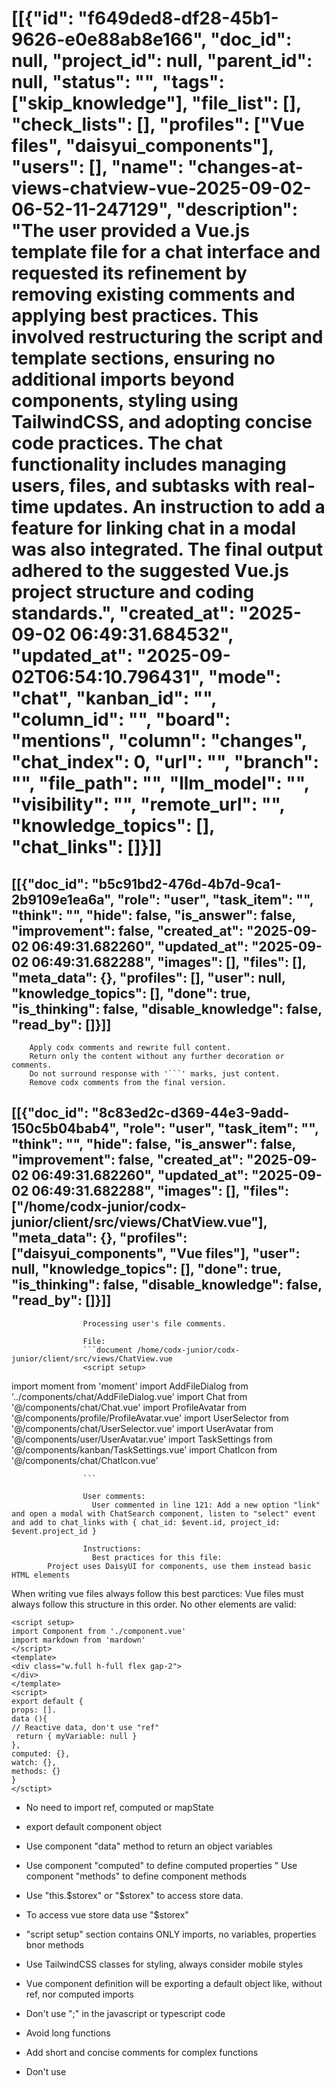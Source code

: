 # [[{"id": "f649ded8-df28-45b1-9626-e0e88ab8e166", "doc_id": null, "project_id": null, "parent_id": null, "status": "", "tags": ["skip_knowledge"], "file_list": [], "check_lists": [], "profiles": ["Vue files", "daisyui_components"], "users": [], "name": "changes-at-views-chatview-vue-2025-09-02-06-52-11-247129", "description": "The user provided a Vue.js template file for a chat interface and requested its refinement by removing existing comments and applying best practices. This involved restructuring the script and template sections, ensuring no additional imports beyond components, styling using TailwindCSS, and adopting concise code practices. The chat functionality includes managing users, files, and subtasks with real-time updates. An instruction to add a feature for linking chat in a modal was also integrated. The final output adhered to the suggested Vue.js project structure and coding standards.", "created_at": "2025-09-02 06:49:31.684532", "updated_at": "2025-09-02T06:54:10.796431", "mode": "chat", "kanban_id": "", "column_id": "", "board": "mentions", "column": "changes", "chat_index": 0, "url": "", "branch": "", "file_path": "", "llm_model": "", "visibility": "", "remote_url": "", "knowledge_topics": [], "chat_links": []}]]
## [[{"doc_id": "b5c91bd2-476d-4b7d-9ca1-2b9109e1ea6a", "role": "user", "task_item": "", "think": "", "hide": false, "is_answer": false, "improvement": false, "created_at": "2025-09-02 06:49:31.682260", "updated_at": "2025-09-02 06:49:31.682288", "images": [], "files": [], "meta_data": {}, "profiles": [], "user": null, "knowledge_topics": [], "done": true, "is_thinking": false, "disable_knowledge": false, "read_by": []}]]

        Apply codx comments and rewrite full content.
        Return only the content without any further decoration or comments.
        Do not surround response with '```' marks, just content.
        Remove codx comments from the final version.
        
## [[{"doc_id": "8c83ed2c-d369-44e3-9add-150c5b04bab4", "role": "user", "task_item": "", "think": "", "hide": false, "is_answer": false, "improvement": false, "created_at": "2025-09-02 06:49:31.682260", "updated_at": "2025-09-02 06:49:31.682288", "images": [], "files": ["/home/codx-junior/codx-junior/client/src/views/ChatView.vue"], "meta_data": {}, "profiles": ["daisyui_components", "Vue files"], "user": null, "knowledge_topics": [], "done": true, "is_thinking": false, "disable_knowledge": false, "read_by": []}]]

                    Processing user's file comments.
                  
                    File:
                    ```document /home/codx-junior/codx-junior/client/src/views/ChatView.vue
                    <script setup>
import moment from 'moment'
import AddFileDialog from '../components/chat/AddFileDialog.vue'
import Chat from '@/components/chat/Chat.vue'
import ProfileAvatar from '@/components/profile/ProfileAvatar.vue'
import UserSelector from '@/components/chat/UserSelector.vue'
import UserAvatar from '@/components/user/UserAvatar.vue'
import TaskSettings from '@/components/kanban/TaskSettings.vue'
import ChatIcon from '@/components/chat/ChatIcon.vue'
</script>

<template>
  <div class="flex flex-col h-full pb-2 px-2" v-if="chat">
    <div class="grow flex gap-2 h-full justify-between">
      <div class="grow flex flex-col gap-2 w-full">
        <div class="flex gap-2 items-center" v-if="!chatMode">
          <div class="flex items-start gap-2 w-full">
            <div class="flex gap-2 items-start">
              <input v-if="editName" type="text" class="input input input-bordered" @keydown.enter.stop="saveChat" @keydown.esc="editName = false" v-model="chat.name" />
              <div class="font-bold flex flex-col -space-y-2" v-else>
                <div class="flex gap-2 mb-2">
                  <div class="my-2 hover:underline click font-bold text-primary" @click="naviageToParent()">
                    <i class="fa-solid fa-caret-left"></i> {{ kanban?.title }}
                  </div>
                  <div class="my-2 hover:underline click font-bold text-secondary" @click="naviageToParent(parentChat)" v-if="parentChat">
                    <i class="fa-brands fa-trello"></i>
                    {{ parentChat.name }}
                  </div>
                </div>
                <div class="flex gap-2">
                  <div class="flex gap-1">
                    <div class="avatar" :title="taskProject.project_name"
                      v-if="taskProject.project_id !== $project.project_id">
                      <div class="w-7 h-7 rounded-full">
                        <img :src="taskProject.project_icon"/>
                      </div>
                    </div>
                    <UserAvatar :width="7" :user="user" v-for="user in chatUsers" :key="user.username">
                      <li @click="removeUser(user)" ><a>Remove</a></li>
                    </UserAvatar>  
                    <ProfileAvatar :profile="chatProfiles[0]"
                      :project="taskProject"
                      width="7"
                      v-if="chatProfiles.length">
                        <div class="flex justify-end gap-2">
                          <div class="badge badge-xs badge-warning click" @click="removeProfile(chatProfiles[0])">
                            change
                          </div>
                        </div>
                    </ProfileAvatar>

                    <UserSelector 
                      class="dropdown-bottom"
                      :allUsers="true"
                      @user-changed="onAddProfile($event)"
                    />
                
                  </div>

                  <div class="click text-xs md:text-xl flex flex-col" @click="editName = true">
                    <div>
                       {{ chat.name }} 
                      <span class="text-xs hover:underline text-info" 
                        @click.stop="showDescription = !showDescription"
                        v-if="chat.description">more
                      </span>
                      <span class="badge badge-md badge-outline" v-if="showTaskProjectName">
                        <img :src="taskProject.project_icon" class="w-3 rounded-full mr-1" />
                        {{ taskProject.project_name }}
                      </span>
                    </div>
                    <div class="text-xs" v-if="showDescription">
                      {{ chat.description }}
                    </div>
                  </div>
                </div>
              </div>
            </div>
            <div class="grow"></div>
            <div class="flex flex-col gap-2">
              <div class="flex gap-1 items-center">
                <div class="flex gap-2 p-1 items-center -top-1" v-if="toggleChatOptions">
                  <button class="btn" v-if="hiddenCount" @click="showHidden = !showHidden">
                    <div class="flex items-center gap-2 tooltip"
                      data-tip="Archived messages" 
                      :class="showHidden ? 'text-warning':''">
                      ({{ hiddenCount }}/{{ messageCount }})
                      <i class="fa-solid fa-box-archive"></i>
                    </div>
                  </button>
                  <div class="dropdown dropdown-end">
                    <div tabindex="0" role="button" class="btn m-1">
                      <ChatIcon :mode="chat.mode" />
                    </div>
                    <ul tabindex="0" class="dropdown-content menu bg-base-100 rounded-box z-[1] w-52 p-2 shadow">
                      <li @click="setChatMode('chat')">
                        <a><ChatIcon mode="chat" /> Conversation</a>
                      </li>
                      <li @click="setChatMode('task')">
                        <a><ChatIcon mode="task" /> Canvan</a>
                      </li>
                      <li @click="setChatMode('topic')">
                        <a><ChatIcon mode="topic" /> Discussion</a>
                      </li>
                    </ul>
                  </div>
                  <div class="grow"></div>
                  <div class="dropdown dropdown-end dropdown-bottom">
                    <div tabindex="0" class="btn btn-sm flex items-center indicator">
                      <i class="fa-solid fa-bars"></i>
                    </div>
                    <ul tabindex="0" class="dropdown-content menu bg-base-300 rounded-box z-[1] p-2 w-96 shadow">
                      <li @click="newSubChat()">
                        <a><i class="fa-solid fa-plus"></i> New sub task</a>
                      </li>
                      <li @click="createSubTasks()">
                        <a><i class="fa-solid fa-wand-magic-sparkles"></i> Create sub tasks</a>
                      </li>
                      <li @click="onExport">
                        <a><i class="fa-solid fa-copy"></i> Export</a>
                      </li>
                      @codx-ok, please-wait...: Add a new option "link" and open a modal with ChatSearch component, listen to "select" event and add to chat_links with { chat_id: $event.id, project_id: $event.project_id }
                      <li @click="saveChat">
                        <a><i class="fa-solid fa-floppy-disk"></i> Save</a>
                      </li>
                      <div class="divider" v-if="childrenChats.length"></div>
                      <li @click="showTaskSettings = true">
                        <a><i class="fa-solid fa-gear"></i> Settings</a>
                      </li>
                    </ul>
                  </div>
                </div>
                <div class="md:hidden btn btn-sm" @click="toggleChatOptions = !toggleChatOptions">
                  <i class="fa-solid fa-bars"></i>
                </div>
              </div>
              <div class="flex justify-end items-center">
              </div>
            </div>
          </div>
        </div>
        <div class="flex justify-between">
          <div class="flex gap-2 items-center">
            <div class="text-xs">{{ formattedChatUpdatedDate }}</div>
            <div class="badge badge-sm badge-info flex gap-2" v-for="tag in chat.tags" :key="tag">
              {{ tag }}
              <button class="btn btn-ghost" @click="removeTag(tag)">
                x
              </button>
            </div>
            <button class="btn" @click="newTag = ''">
              + tag
            </button>
          </div>
          <div class="flex gap-1 justify-end items-center">
            <div class="badge badge-sm badge-warning badge-outline p-3 gap-2" v-if="taskAIModel">
              <i class="fa-solid fa-brain"></i> {{ taskAIModel.name }}
            </div>
          </div>
        </div>
        <div class="w-full" v-if="chatFiles.length">
          <div class="my-2 text-xs">
            <span>
              <i class="fa-solid fa-paperclip"></i>
            </span>
            <a v-for="file in chatFiles" :key="file" :data-tip="file" class="group text-nowrap ml-2 hover:underline hover:bg-base-300 click text-accent" @click="$ui.openFile(file)">
              <span :title="file" >{{ file.split('/').reverse()[0] }}</span>
              <span class="ml-2 click" @click.stop="onRemoveFile(file)">
                <i class="fa-regular fa-circle-xmark"></i>
              </span>
            </a>
          </div>
        </div>
        <Chat :chatId="chat.id"
          :showHidden="showHidden"
          :childrenChats="childrenChats"
          @refresh-chat="loadChat(chat)"
          @add-file="onAddFile"
          @remove-file="onRemoveFile" 
          @delete-message="onRemoveMessage"
          @delete="confirmDelete = true"
          @save="saveChat" 
          v-if="chat"/>
        <modal v-if="confirmDelete">
          <div class="">
            <h3 class="font-bold text-lg">Confirm Delete</h3>
            <p class="text-error font-bold">Are you sure you want to delete this chat?</p>
            <div class="text-xl p-1">{{ chat.name }}</div>
            <div class="modal-action">
              <button class="btn btn-error" @click="confirmDeleteChat">Delete</button>
              <button class="btn" @click="resetConfirmDelete">Cancel</button>
            </div>
          </div>
        </modal>
        <modal class="modal modal-open" role="dialog" v-if="showFile || addFile !== null">
          <div class="modal-box flex flex-col gap-4 p-4">
            <h3 class="font-bold text-lg" v-if="showFile">
              This file belongs to the task context:
              <div class="font-thin">{{ showFile }}</div>
            </h3>
            <div v-else>
              <input type="text" class="input input-bordered w-full" v-model="addFile" placeholder="Add file to context, full path" />
            </div>
            <div class="flex gap-2 justify-center">
              <button class="btn btn-error" @click="removeFileFromContext" v-if="showFile">
                Remove
              </button>
              <button class="btn btn-primary" @click="addFileToContext" v-else>
                Add
              </button>
              <button class="btn" @click="addFile = showFile = null">
                Close
              </button>
            </div>
          </div>
        </modal>
        <modal v-if="newTag !== null">
          <div class="flex flex-col gap-2">
            <div class="text-xl">New tag</div>
            <select class="select select-sm select-bordered" @change="newTag = $event.target.value">
              <option value="" selected>New</option>
              <option v-for="t in $projects.allTags" :key="t" :value="t">{{t}}</option>
            </select>
            <input type="text" class="input input-sm input-bordered" v-model="newTag" />
            <div class="flex gap-2 justify-end">
              <button class="btn btn-error" @click="newTag = null">
                Cancel
              </button>
              <button class="btn" @click="addNewTag" :disabled="newTag.length === 0">
                Add
              </button>
            </div>
          </div>
        </modal>
        <modal v-if="showSubtaskModal">
          <div class="flex flex-col gap-4 p-4">
            <h3 class="font-bold text-lg">Create New Subtask</h3>
            <input v-model="subtaskName" type="text" class="input input-bordered" placeholder="Subtask Name" />
            <textarea v-model="subtaskDescription" class="textarea textarea-bordered" placeholder="Short Description (optional)" rows="3"></textarea>
            <select class="select" v-model="subtaskProject">
              <option v-for="project in taskProjects" :key="project.project_name"
                :value="project.project_id"
              >
              {{ project.project_name }}
              </option>
            </select>
            
            <div class="flex gap-2 justify-end">
              <button class="btn btn-error" @click="cancelSubtask">Cancel</button>
              <button class="btn btn-primary" @click="createSubtask">Create</button>
            </div>
          </div>
        </modal>
        <modal v-if="showSubtasksModal">
          <div class="flex flex-col gap-4 p-4">
            <h3 class="font-bold text-2xl">Split into tasks</h3>
            <div class="tex-xl">Instructions:</div>
            <textarea v-model="createTasksInstructions" class="textarea textarea-bordered" placeholder="Short Description (optional)" rows="3"></textarea>
            <div class="flex gap-2 justify-end">
              <button class="btn btn-error" @click="showSubtasksModal = false">Cancel</button>
              <button class="btn btn-primary" @click="createSubTasks">Create</button>
            </div>
          </div>
        </modal>
        <modal v-if="showTaskSettings">
          <TaskSettings :taskData="chat" @close="showTaskSettings = false" />
        </modal>
      </div>
      <add-file-dialog v-if="addNewFile" @open="onAddFile" @close="addNewFile = false" />
    </div>
  </div>
</template>

<script>
export default {
  props: ['chatMode', 'chat', 'kanban'],
  data() {
    return {
      showFile: null,
      addFile: null,
      showChatsTree: false,
      editName: false,
      addNewFile: null,
      showHidden: false,
      confirmDelete: false,
      newTag: null,
      toggleChatOptions: false,
      showSubtaskModal: false,
      showSubtasksModal: false,
      showTaskSettings: false,
      subtaskName: '',
      subtaskDescription: '',
      subtaskProject: null,
      showAddProfile: false,
      createTasksInstructions: '',
      chatProfiles: [],
      showDescription: false,
      projectContext: null
    }
  },
  created() {
    this.setProjectContext()
  },
  async mounted () {
    this.toggleChatOptions = !this.$ui.isMobile
    this.chatProfiles = await this.$storex.api.project(this.taskProject)
                                .then(p => p.profiles.list())
                                .then(profiles => profiles.filter(p => this.chat.profiles.includes(p.name)))
  },
  computed: {
    taskAIModel() {
      return this.aiModels.find(m => m.name === this.chat.llm_model)
    },
    aiModels() {
      return this.$projects.ai.models
    },
    showTaskProjectName() {
      return this.taskProject && this.taskProject.project_id != this.$project.project_id 
    },
    taskProject() {
      return this.$projects.allProjects.find(p => p.project_id === this.chat.project_id) ||
                this.$project
    },
    chatUsers() {
      return this.$storex.api.userNetwork.filter(({ username }) => this.chat.users?.includes(username))
    },
    chatModes () {
      return this.$projects.chatModes
    },
    subProjects () {
      return [
        this.$project,
        ...this.$projects.childProjects || [],
        ...this.$projects.projectDependencies || []
      ]
    },
    hiddenCount() {
      return this.chat.messages?.filter(m => m.hide).length
    },
    messageCount() {
      return this.chat.messages?.length
    },
    messages() {
      return this.chat.messages.filter(m => !m.hide || this.showHidden)
    },
    formattedChatUpdatedDate() {
      const updatedAt = this.chat.updated_at
      return moment(updatedAt).isAfter(moment().subtract(7, 'days'))
        ? moment(updatedAt).fromNow()
        : moment(updatedAt).format('YYYY-MM-DD')
    },
    chats() {
      return this.$projects.allChats
    },
    childrenChats() {
      return this.$storex.projects.allChats.filter(c => c.parent_id === this.chat.id)
        .sort((a, b) => (a.updated_at || a.created_at) > (b.updated_at || b.created_at) ? -1 : 1)
    },
    chatProject() {
      return this.subProjects.find(p => p.project_id === this.chat.project_id) ||
              this.$project
    },
    parentChat () {
      return this.$projects.allChats.find(c => c.id === this.chat?.parent_id)
    },
    chatFiles() {
      return [...this.chat.file_list||[], ...this.parentChat?.file_list||[]]
    },
    taskProjects() {
      return [this.$project, ...this.$projects.childProjects]
    }
  },
  methods: {
    async setProjectContext() {
      this.projectContext = await this.$service.project.loadProjectContext(this.$project)
    },
    async saveChat() {
      this.editName = false
      await this.$projects.saveChat(this.chat)
    },
    async confirmDeleteChat() {
      this.confirmDelete = false
      const parent_id = this.chat.parent_id
      await this.$projects.deleteChat(this.chat)
      const parentChat = this.parentChat
      if (parentChat) {
        this.$projects.setActiveChat(parentChat)
      } else {
        this.navigateToChats()
      }
    },
    resetConfirmDelete() {
      this.confirmDelete = false
    },
    async loadChat(chat) {
      await this.$projects.setActiveChat(chat)
      this.showChatsTree = false
    },
    async removeFileFromContext() {
      this.chat.profiles = this.chat.profiles?.filter(f => f !== this.showFile)
      this.onRemoveFile(this.showFile)
      await this.loadChat(this.chat)
      this.showFile = null
    },
    async addFileToContext() {
      this.onAddFile(this.addFile)
      await this.saveChat()
      await this.loadChat(this.chat)
      this.showFile = null
      this.addFile = null
    },
    async onAddFile(file) {
      if (this.chat.file_list?.includes(file)) {
        return
      }
      this.chat.file_list = [...(this.chat.file_list || []), file]
      this.addNewFile = null
      await this.saveChat()
    },
    async onRemoveFile(file) {
      this.chat.file_list = (this.chat.file_list || []).filter(f => f !== file)
      this.addNewFile = null
      await this.saveChat()
    },
    async addProfile(profile) {
      if (!this.chat.profiles?.includes(profile)) {
        this.chat.profiles = [...this.chat.profiles || [], profile]
        await this.saveChat()
      }
      this.showAddProfile = false
    },
    async addUserToChat(user) {
      if (!this.chat.users?.includes(user.username)) {
        this.chat.users = [...this.chat.users || [], user.username]
        await this.saveChat()
      }
      this.showAddProfile = false
    },
    async removeUser(user) {
      if (this.chat.users?.includes(user.username)) {
        this.chat.users = this.chat.users.filter(u => u !== user.username)
        await this.saveChat()
      }
    },
    removeProfile(profile) {
      if (this.chat.profiles?.includes(profile.name)) {
        this.chat.profiles = this.chat.profiles.filter(p => p !== profile.name)
        this.saveChat()
      }
    },
    onRemoveMessage(message) {
      const ix = this.chat.messages.findIndex(m => m.doc_id === message.doc_id)
      if (this.chat.mode == 'task' && message.role === "assistant" && ix > 1) {
        this.chat.messages[ix - 1].hide = false
      }
      this.chat.messages = this.chat.messages.filter((_, i) => i !== ix)
      this.saveChat()
    },
    navigateToChats() {
      this.$emit('chats')
    },
    async newSubChat() {
      this.subtaskProject = this.$project.project_id
      this.showSubtaskModal = true
    },
    createSubtask() {
      if (this.subtaskName.trim()) {
        this.$emit('sub-task', {
          parent: this.chat,
          name: this.subtaskName,
          description: this.subtaskDescription,
          project_id: this.subtaskProject 
        })
        this.resetSubtaskModal()
      }
    },
    cancelSubtask() {
      this.resetSubtaskModal()
    },
    resetSubtaskModal() {
      this.showSubtaskModal = false
      this.subtaskName = ''
      this.subtaskDescription = ''
    },
    addNewTag() {
      this.chat.tags = [...new Set([...this.chat.tags || [], this.newTag])]
      this.newTag = null
      this.saveChat()
    },
    removeTag(tag) {
      this.chat.tags = this.chat.tags.filter(t => t !== tag)
      this.saveChat()
    },
    setChatMode(mode) {
      this.chat.mode = mode
      this.saveChat()
    },
    async createSubTasks() {
      if (this.showSubtasksModal) {
        this.$emit('sub-tasks', { chat: this.chat, instructions: this.createTasksInstructions })
        this.showSubtasksModal = false
      } else {
        this.showSubtasksModal = true
        this.createTasksInstructions = ""
      }
    },
    naviageToParent(parentChat) {
      if (parentChat) {
        this.$emit('chat', parentChat)
      } else {
        this.navigateToChats()
      }
    },
    onExport() {
      this.$ui.copyTextToClipboard(JSON.stringify(this.chat, null, 2))
    },
    async onAddProfile() {
      this.showAddProfile = true
    }
  }
}
</script>
                    ```

                    User comments:
                      User commented in line 121: Add a new option "link" and open a modal with ChatSearch component, listen to "select" event and add to chat_links with { chat_id: $event.id, project_id: $event.project_id }
                    
                    Instructions:
                      Best practices for this file:
            Project uses DaisyUI for components, use them instead basic HTML elements
When writing vue files always follow this best parctices:
Vue files must always follow this structure in this order.
No other elements are valid:
```example vue file
<script setup>
import Component from './component.vue'
import markdown from 'mardown'
</script>
<template>
<div class="w.full h-full flex gap-2">
</div>
</template>
<script>
export default {
props: [].
data (){
// Reactive data, don't use "ref"
 return { myVariable: null }
},
computed: {},
watch: {},
methods: {}
}
</sctipt>
```
* No need to import ref, computed or mapState 
* export default component object
* Use component "data" method to return an object variables
* Use component "computed" to define computed properties
" Use component "methods" to define component methods 
* Use "this.$storex" or "$storex" to access store data.
* To access vue store data use "$storex"
* "script setup" section contains ONLY imports, no variables, properties bnor methods
* Use TailwindCSS classes for styling, always consider mobile styles
* Vue component definition will be exporting a default object like, without ref, nor computed imports
* Don't use ";" in the javascript or typescript code
* Avoid long functions
* Add short and concise comments for complex functions
* Don't use <style> elements, use TailWindCSS classes
            
                      Apply all comments to the document and return a final version.
                      Pay attention to do not loose any detail or part of the document.
                      Return only the file content 
                    
## [[{"doc_id": "944512d1-5484-43dd-94dc-3f95db3e511c", "role": "assistant", "task_item": "", "think": null, "hide": false, "is_answer": false, "improvement": false, "created_at": "2025-09-02 06:49:31.682260", "updated_at": "2025-09-02 06:49:31.682288", "images": [], "files": [], "meta_data": {"time_taken": 115.52158713340759, "first_chunk_time_taken": 0.0004703998565673828, "model": "openai/gpt-4o"}, "profiles": ["daisyui_components", "Vue files"], "user": null, "knowledge_topics": [], "done": true, "is_thinking": null, "disable_knowledge": false, "read_by": []}]]
<script setup>
import moment from 'moment'
import AddFileDialog from '../components/chat/AddFileDialog.vue'
import Chat from '@/components/chat/Chat.vue'
import ProfileAvatar from '@/components/profile/ProfileAvatar.vue'
import UserSelector from '@/components/chat/UserSelector.vue'
import UserAvatar from '@/components/user/UserAvatar.vue'
import TaskSettings from '@/components/kanban/TaskSettings.vue'
import ChatIcon from '@/components/chat/ChatIcon.vue'
</script>

<template>
  <div class="flex flex-col h-full pb-2 px-2" v-if="chat">
    <div class="grow flex gap-2 h-full justify-between">
      <div class="grow flex flex-col gap-2 w-full">
        <div class="flex gap-2 items-center" v-if="!chatMode">
          <div class="flex items-start gap-2 w-full">
            <div class="flex gap-2 items-start">
              <input v-if="editName" type="text" class="input input-bordered" @keydown.enter.stop="saveChat" @keydown.esc="editName = false" v-model="chat.name" />
              <div class="font-bold flex flex-col -space-y-2" v-else>
                <div class="flex gap-2 mb-2">
                  <div class="my-2 hover:underline cursor-pointer font-bold text-primary" @click="navigateToParent()">
                    <i class="fa-solid fa-caret-left"></i> {{ kanban?.title }}
                  </div>
                  <div class="my-2 hover:underline cursor-pointer font-bold text-secondary" @click="navigateToParent(parentChat)" v-if="parentChat">
                    <i class="fa-brands fa-trello"></i>
                    {{ parentChat.name }}
                  </div>
                </div>
                <div class="flex gap-2">
                  <div class="flex gap-1">
                    <div class="avatar" :title="taskProject.project_name" v-if="taskProject.project_id !== $project.project_id">
                      <div class="w-7 h-7 rounded-full">
                        <img :src="taskProject.project_icon"/>
                      </div>
                    </div>
                    <UserAvatar :width="7" :user="user" v-for="user in chatUsers" :key="user.username">
                      <li @click="removeUser(user)"><a>Remove</a></li>
                    </UserAvatar>  
                    <ProfileAvatar :profile="chatProfiles[0]"
                      :project="taskProject"
                      width="7"
                      v-if="chatProfiles.length">
                        <div class="flex justify-end gap-2">
                          <div class="badge badge-xs badge-warning cursor-pointer" @click="removeProfile(chatProfiles[0])">
                            change
                          </div>
                        </div>
                    </ProfileAvatar>

                    <UserSelector 
                      class="dropdown-bottom"
                      :allUsers="true"
                      @user-changed="onAddProfile($event)"
                    />
                
                  </div>

                  <div class="cursor-pointer text-xs md:text-xl flex flex-col" @click="editName = true">
                    <div>
                       {{ chat.name }} 
                      <span class="text-xs hover:underline text-info" 
                        @click.stop="showDescription = !showDescription"
                        v-if="chat.description">more
                      </span>
                      <span class="badge badge-md badge-outline" v-if="showTaskProjectName">
                        <img :src="taskProject.project_icon" class="w-3 rounded-full mr-1" />
                        {{ taskProject.project_name }}
                      </span>
                    </div>
                    <div class="text-xs" v-if="showDescription">
                      {{ chat.description }}
                    </div>
                  </div>
                </div>
              </div>
            </div>
            <div class="grow"></div>
            <div class="flex flex-col gap-2">
              <div class="flex gap-1 items-center">
                <div class="flex gap-2 p-1 items-center -top-1" v-if="toggleChatOptions">
                  <button class="btn" v-if="hiddenCount" @click="showHidden = !showHidden">
                    <div class="flex items-center gap-2 tooltip"
                      data-tip="Archived messages" 
                      :class="showHidden ? 'text-warning':''">
                      ({{ hiddenCount }}/{{ messageCount }})
                      <i class="fa-solid fa-box-archive"></i>
                    </div>
                  </button>
                  <div class="dropdown dropdown-end">
                    <div tabindex="0" role="button" class="btn m-1">
                      <ChatIcon :mode="chat.mode" />
                    </div>
                    <ul tabindex="0" class="dropdown-content menu bg-base-100 rounded-box z-[1] w-52 p-2 shadow">
                      <li @click="setChatMode('chat')">
                        <a><ChatIcon mode="chat" /> Conversation</a>
                      </li>
                      <li @click="setChatMode('task')">
                        <a><ChatIcon mode="task" /> Canvan</a>
                      </li>
                      <li @click="setChatMode('topic')">
                        <a><ChatIcon mode="topic" /> Discussion</a>
                      </li>
                      <li @click="openChatSearchModal">
                        <a><i class="fa-solid fa-link"></i> Link</a>
                      </li>
                    </ul>
                  </div>
                  <div class="grow"></div>
                  <div class="dropdown dropdown-end dropdown-bottom">
                    <div tabindex="0" class="btn btn-sm flex items-center indicator">
                      <i class="fa-solid fa-bars"></i>
                    </div>
                    <ul tabindex="0" class="dropdown-content menu bg-base-300 rounded-box z-[1] p-2 w-96 shadow">
                      <li @click="newSubChat()">
                        <a><i class="fa-solid fa-plus"></i> New sub task</a>
                      </li>
                      <li @click="createSubTasks()">
                        <a><i class="fa-solid fa-wand-magic-sparkles"></i> Create sub tasks</a>
                      </li>
                      <li @click="onExport">
                        <a><i class="fa-solid fa-copy"></i> Export</a>
                      </li>
                      <li @click="saveChat">
                        <a><i class="fa-solid fa-floppy-disk"></i> Save</a>
                      </li>
                      <div class="divider" v-if="childrenChats.length"></div>
                      <li @click="showTaskSettings = true">
                        <a><i class="fa-solid fa-gear"></i> Settings</a>
                      </li>
                    </ul>
                  </div>
                </div>
                <div class="md:hidden btn btn-sm" @click="toggleChatOptions = !toggleChatOptions">
                  <i class="fa-solid fa-bars"></i>
                </div>
              </div>
              <div class="flex justify-end items-center">
              </div>
            </div>
          </div>
        </div>
        <div class="flex justify-between">
          <div class="flex gap-2 items-center">
            <div class="text-xs">{{ formattedChatUpdatedDate }}</div>
            <div class="badge badge-sm badge-info flex gap-2" v-for="tag in chat.tags" :key="tag">
              {{ tag }}
              <button class="btn btn-ghost" @click="removeTag(tag)">
                x
              </button>
            </div>
            <button class="btn" @click="newTag = ''">
              + tag
            </button>
          </div>
          <div class="flex gap-1 justify-end items-center">
            <div class="badge badge-sm badge-warning badge-outline p-3 gap-2" v-if="taskAIModel">
              <i class="fa-solid fa-brain"></i> {{ taskAIModel.name }}
            </div>
          </div>
        </div>
        <div class="w-full" v-if="chatFiles.length">
          <div class="my-2 text-xs">
            <span>
              <i class="fa-solid fa-paperclip"></i>
            </span>
            <a v-for="file in chatFiles" :key="file" :data-tip="file" class="group text-nowrap ml-2 hover:underline hover:bg-base-300 cursor-pointer text-accent" @click="$ui.openFile(file)">
              <span :title="file" >{{ file.split('/').reverse()[0] }}</span>
              <span class="ml-2 cursor-pointer" @click.stop="onRemoveFile(file)">
                <i class="fa-regular fa-circle-xmark"></i>
              </span>
            </a>
          </div>
        </div>
        <Chat :chatId="chat.id"
          :showHidden="showHidden"
          :childrenChats="childrenChats"
          @refresh-chat="loadChat(chat)"
          @add-file="onAddFile"
          @remove-file="onRemoveFile" 
          @delete-message="onRemoveMessage"
          @delete="confirmDelete = true"
          @save="saveChat" 
          v-if="chat"/>
        <modal v-if="confirmDelete">
          <div class="">
            <h3 class="font-bold text-lg">Confirm Delete</h3>
            <p class="text-error font-bold">Are you sure you want to delete this chat?</p>
            <div class="text-xl p-1">{{ chat.name }}</div>
            <div class="modal-action">
              <button class="btn btn-error" @click="confirmDeleteChat">Delete</button>
              <button class="btn" @click="resetConfirmDelete">Cancel</button>
            </div>
          </div>
        </modal>
        <modal class="modal modal-open" role="dialog" v-if="showFile || addFile !== null">
          <div class="modal-box flex flex-col gap-4 p-4">
            <h3 class="font-bold text-lg" v-if="showFile">
              This file belongs to the task context:
              <div class="font-thin">{{ showFile }}</div>
            </h3>
            <div v-else>
              <input type="text" class="input input-bordered w-full" v-model="addFile" placeholder="Add file to context, full path" />
            </div>
            <div class="flex gap-2 justify-center">
              <button class="btn btn-error" @click="removeFileFromContext" v-if="showFile">
                Remove
              </button>
              <button class="btn btn-primary" @click="addFileToContext" v-else>
                Add
              </button>
              <button class="btn" @click="addFile = showFile = null">
                Close
              </button>
            </div>
          </div>
        </modal>
        <modal v-if="newTag !== null">
          <div class="flex flex-col gap-2">
            <div class="text-xl">New tag</div>
            <select class="select select-sm select-bordered" @change="newTag = $event.target.value">
              <option value="" selected>New</option>
              <option v-for="t in $projects.allTags" :key="t" :value="t">{{t}}</option>
            </select>
            <input type="text" class="input input-sm input-bordered" v-model="newTag" />
            <div class="flex gap-2 justify-end">
              <button class="btn btn-error" @click="newTag = null">
                Cancel
              </button>
              <button class="btn" @click="addNewTag" :disabled="newTag.length === 0">
                Add
              </button>
            </div>
          </div>
        </modal>
        <modal v-if="showSubtaskModal">
          <div class="flex flex-col gap-4 p-4">
            <h3 class="font-bold text-lg">Create New Subtask</h3>
            <input v-model="subtaskName" type="text" class="input input-bordered" placeholder="Subtask Name" />
            <textarea v-model="subtaskDescription" class="textarea textarea-bordered" placeholder="Short Description (optional)" rows="3"></textarea>
            <select class="select" v-model="subtaskProject">
              <option v-for="project in taskProjects" :key="project.project_name" :value="project.project_id">
                {{ project.project_name }}
              </option>
            </select>
            <div class="flex gap-2 justify-end">
              <button class="btn btn-error" @click="cancelSubtask">Cancel</button>
              <button class="btn btn-primary" @click="createSubtask">Create</button>
            </div>
          </div>
        </modal>
        <modal v-if="showSubtasksModal">
          <div class="flex flex-col gap-4 p-4">
            <h3 class="font-bold text-2xl">Split into tasks</h3>
            <div class="tex-xl">Instructions:</div>
            <textarea v-model="createTasksInstructions" class="textarea textarea-bordered" placeholder="Short Description (optional)" rows="3"></textarea>
            <div class="flex gap-2 justify-end">
              <button class="btn btn-error" @click="showSubtasksModal = false">Cancel</button>
              <button class="btn btn-primary" @click="createSubTasks">Create</button>
            </div>
          </div>
        </modal>
        <modal v-if="showTaskSettings">
          <TaskSettings :taskData="chat" @close="showTaskSettings = false" />
        </modal>
      </div>
      <add-file-dialog v-if="addNewFile" @open="onAddFile" @close="addNewFile = false" />
    </div>
  </div>
</template>

<script>
export default {
  props: ['chatMode', 'chat', 'kanban'],
  data() {
    return {
      showFile: null,
      addFile: null,
      showChatsTree: false,
      editName: false,
      addNewFile: null,
      showHidden: false,
      confirmDelete: false,
      newTag: null,
      toggleChatOptions: false,
      showSubtaskModal: false,
      showSubtasksModal: false,
      showTaskSettings: false,
      subtaskName: '',
      subtaskDescription: '',
      subtaskProject: null,
      showAddProfile: false,
      createTasksInstructions: '',
      chatProfiles: [],
      showDescription: false,
      projectContext: null
    }
  },
  created() {
    this.setProjectContext()
  },
  async mounted() {
    this.toggleChatOptions = !this.$ui.isMobile
    this.chatProfiles = await this.$storex.api.project(this.taskProject)
      .then(p => p.profiles.list())
      .then(profiles => profiles.filter(p => this.chat.profiles.includes(p.name)))
  },
  computed: {
    taskAIModel() {
      return this.aiModels.find(m => m.name === this.chat.llm_model)
    },
    aiModels() {
      return this.$projects.ai.models
    },
    showTaskProjectName() {
      return this.taskProject && this.taskProject.project_id != this.$project.project_id 
    },
    taskProject() {
      return this.$projects.allProjects.find(p => p.project_id === this.chat.project_id) ||
        this.$project
    },
    chatUsers() {
      return this.$storex.api.userNetwork.filter(({ username }) => this.chat.users?.includes(username))
    },
    chatModes() {
      return this.$projects.chatModes
    },
    subProjects() {
      return [
        this.$project,
        ...this.$projects.childProjects || [],
        ...this.$projects.projectDependencies || []
      ]
    },
    hiddenCount() {
      return this.chat.messages?.filter(m => m.hide).length
    },
    messageCount() {
      return this.chat.messages?.length
    },
    messages() {
      return this.chat.messages.filter(m => !m.hide || this.showHidden)
    },
    formattedChatUpdatedDate() {
      const updatedAt = this.chat.updated_at
      return moment(updatedAt).isAfter(moment().subtract(7, 'days'))
        ? moment(updatedAt).fromNow()
        : moment(updatedAt).format('YYYY-MM-DD')
    },
    chats() {
      return this.$projects.allChats
    },
    childrenChats() {
      return this.$storex.projects.allChats.filter(c => c.parent_id === this.chat.id)
        .sort((a, b) => (a.updated_at || a.created_at) > (b.updated_at || b.created_at) ? -1 : 1)
    },
    chatProject() {
      return this.subProjects.find(p => p.project_id === this.chat.project_id) ||
        this.$project
    },
    parentChat() {
      return this.$projects.allChats.find(c => c.id === this.chat?.parent_id)
    },
    chatFiles() {
      return [...this.chat.file_list || [], ...this.parentChat?.file_list || []]
    },
    taskProjects() {
      return [this.$project, ...this.$projects.childProjects]
    }
  },
  methods: {
    async setProjectContext() {
      this.projectContext = await this.$service.project.loadProjectContext(this.$project)
    },
    async saveChat() {
      this.editName = false
      await this.$projects.saveChat(this.chat)
    },
    async confirmDeleteChat() {
      this.confirmDelete = false
      const parent_id = this.chat.parent_id
      await this.$projects.deleteChat(this.chat)
      const parentChat = this.parentChat
      if (parentChat) {
        this.$projects.setActiveChat(parentChat)
      } else {
        this.navigateToChats()
      }
    },
    resetConfirmDelete() {
      this.confirmDelete = false
    },
    async loadChat(chat) {
      await this.$projects.setActiveChat(chat)
      this.showChatsTree = false
    },
    async removeFileFromContext() {
      this.chat.profiles = this.chat.profiles?.filter(f => f !== this.showFile)
      this.onRemoveFile(this.showFile)
      await this.loadChat(this.chat)
      this.showFile = null
    },
    async addFileToContext() {
      this.onAddFile(this.addFile)
      await this.saveChat()
      await this.loadChat(this.chat)
      this.showFile = null
      this.addFile = null
    },
    async onAddFile(file) {
      if (this.chat.file_list?.includes(file)) {
        return
      }
      this.chat.file_list = [...(this.chat.file_list || []), file]
      this.addNewFile = null
      await this.saveChat()
    },
    async onRemoveFile(file) {
      this.chat.file_list = (this.chat.file_list || []).filter(f => f !== file)
      this.addNewFile = null
      await this.saveChat()
    },
    async addProfile(profile) {
      if (!this.chat.profiles?.includes(profile)) {
        this.chat.profiles = [...this.chat.profiles || [], profile]
        await this.saveChat()
      }
      this.showAddProfile = false
    },
    async addUserToChat(user) {
      if (!this.chat.users?.includes(user.username)) {
        this.chat.users = [...this.chat.users || [], user.username]
        await this.saveChat()
      }
      this.showAddProfile = false
    },
    async removeUser(user) {
      if (this.chat.users?.includes(user.username)) {
        this.chat.users = this.chat.users.filter(u => u !== user.username)
        await this.saveChat()
      }
    },
    removeProfile(profile) {
      if (this.chat.profiles?.includes(profile.name)) {
        this.chat.profiles = this.chat.profiles.filter(p => p !== profile.name)
        this.saveChat()
      }
    },
    onRemoveMessage(message) {
      const ix = this.chat.messages.findIndex(m => m.doc_id === message.doc_id)
      if (this.chat.mode == 'task' && message.role === "assistant" && ix > 1) {
        this.chat.messages[ix - 1].hide = false
      }
      this.chat.messages = this.chat.messages.filter((_, i) => i !== ix)
      this.saveChat()
    },
    navigateToChats() {
      this.$emit('chats')
    },
    async newSubChat() {
      this.subtaskProject = this.$project.project_id
      this.showSubtaskModal = true
    },
    createSubtask() {
      if (this.subtaskName.trim()) {
        this.$emit('sub-task', {
          parent: this.chat,
          name: this.subtaskName,
          description: this.subtaskDescription,
          project_id: this.subtaskProject 
        })
        this.resetSubtaskModal()
      }
    },
    cancelSubtask() {
      this.resetSubtaskModal()
    },
    resetSubtaskModal() {
      this.showSubtaskModal = false
      this.subtaskName = ''
      this.subtaskDescription = ''
    },
    addNewTag() {
      this.chat.tags = [...new Set([...this.chat.tags || [], this.newTag])]
      this.newTag = null
      this.saveChat()
    },
    removeTag(tag) {
      this.chat.tags = this.chat.tags.filter(t => t !== tag)
      this.saveChat()
    },
    setChatMode(mode) {
      this.chat.mode = mode
      this.saveChat()
    },
    async createSubTasks() {
      if (this.showSubtasksModal) {
        this.$emit('sub-tasks', { chat: this.chat, instructions: this.createTasksInstructions })
        this.showSubtasksModal = false
      } else {
        this.showSubtasksModal = true
        this.createTasksInstructions = ""
      }
    },
    navigateToParent(parentChat) {
      if (parentChat) {
        this.$emit('chat', parentChat)
      } else {
        this.navigateToChats()
      }
    },
    onExport() {
      this.$ui.copyTextToClipboard(JSON.stringify(this.chat, null, 2))
    },
    async openChatSearchModal() {
      // Open a modal for linking chat
    },
    async onAddProfile() {
      this.showAddProfile = true
    }
  }
}
</script>